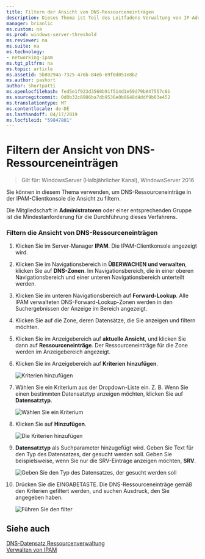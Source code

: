```yaml
---
title: Filtern der Ansicht von DNS-Ressourceneinträgen
description: Dieses Thema ist Teil des Leitfadens Verwaltung von IP-Adressverwaltung (IPAM) in Windows Server 2016.
manager: brianlic
ms.custom: na
ms.prod: windows-server-threshold
ms.reviewer: na
ms.suite: na
ms.technology:
- networking-ipam
ms.tgt_pltfrm: na
ms.topic: article
ms.assetid: 5b80294a-7325-476b-84eb-69f0d051e8b2
ms.author: pashort
author: shortpatti
ms.openlocfilehash: fed5e1f923d3560b91f514d1e59d79b847557c8b
ms.sourcegitcommit: 0d0b32c8986ba7db9536e0b8648d4ddf9b03e452
ms.translationtype: MT
ms.contentlocale: de-DE
ms.lasthandoff: 04/17/2019
ms.locfileid: "59847801"
---
```

# <a name="filter-the-view-of-dns-resource-records"></a>Filtern der Ansicht von DNS-Ressourceneinträgen

>Gilt für: WindowsServer (Halbjährlicher Kanal), WindowsServer 2016

Sie können in diesem Thema verwenden, um DNS-Ressourceneinträge in der IPAM-Clientkonsole die Ansicht zu filtern.  
  
Die Mitgliedschaft in **Administratoren** oder einer entsprechenden Gruppe ist die Mindestanforderung für die Durchführung dieses Verfahrens.  
  
### <a name="to-filter-the-view-of-dns-resource-records"></a>Filtern die Ansicht von DNS-Ressourceneinträgen  
  
1.  Klicken Sie im Server-Manager **IPAM**. Die IPAM-Clientkonsole angezeigt wird.  
  
2.  Klicken Sie im Navigationsbereich in **ÜBERWACHEN und verwalten**, klicken Sie auf **DNS-Zonen**.  Im Navigationsbereich, die in einer oberen Navigationsbereich und einer unteren Navigationsbereich unterteilt werden.  
  
3.  Klicken Sie im unteren Navigationsbereich auf **Forward-Lookup**. Alle IPAM verwalteten DNS-Forward-Lookup-Zonen werden in den Suchergebnissen der Anzeige im Bereich angezeigt.  
  
4.  Klicken Sie auf die Zone, deren Datensätze, die Sie anzeigen und filtern möchten.  
  
5.  Klicken Sie im Anzeigebereich auf **aktuelle Ansicht**, und klicken Sie dann auf **Ressourceneinträge**. Der Ressourceneinträge für die Zone werden im Anzeigebereich angezeigt.  
  
6.  Klicken Sie im Anzeigebereich auf **Kriterien hinzufügen**.  
  
    ![Kriterien hinzufügen](../../media/Filter-the-View-of-DNS-Resource-Records/ipam_FilterRR_01.jpg)  
  
7.  Wählen Sie ein Kriterium aus der Dropdown-Liste ein. Z. B. Wenn Sie einen bestimmten Datensatztyp anzeigen möchten, klicken Sie auf **Datensatztyp**.  
  
    ![Wählen Sie ein Kriterium](../../media/Filter-the-View-of-DNS-Resource-Records/ipam_FilterRR_02.jpg)  
  
8.  Klicken Sie auf **Hinzufügen**.  
  
    ![Die Kriterien hinzufügen](../../media/Filter-the-View-of-DNS-Resource-Records/ipam_FilterRR_03.jpg)  
  
9. **Datensatztyp** als Suchparameter hinzugefügt wird. Geben Sie Text für den Typ des Datensatzes, der gesucht werden soll. Geben Sie beispielsweise, wenn Sie nur die SRV-Einträge anzeigen möchten, **SRV**.  
  
    ![Geben Sie den Typ des Datensatzes, der gesucht werden soll](../../media/Filter-the-View-of-DNS-Resource-Records/ipam_FilterRR_04.jpg)  
  
10. Drücken Sie die EINGABETASTE. Die DNS-Ressourceneinträge gemäß den Kriterien gefiltert werden, und suchen Ausdruck, den Sie angegeben haben.  
  
    ![Führen Sie den filter](../../media/Filter-the-View-of-DNS-Resource-Records/ipam_FilterRR_05.jpg)  
  
## <a name="see-also"></a>Siehe auch  
[DNS-Datensatz Ressourcenverwaltung](DNS-Resource-Record-Management.md)  
[Verwalten von IPAM](Manage-IPAM.md)  
  


